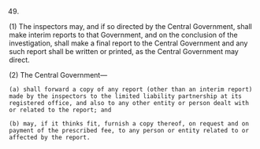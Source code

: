 49.
(1) The inspectors may, and if so directed by the Central Government, shall make interim reports to that Government, and on the conclusion of the investigation, shall make a final report to the Central Government and any such report shall be written or printed, as the Central Government may direct.

(2) The Central Government—

    (a)	shall forward a copy of any report (other than an interim report) made by the inspectors to the limited liability partnership at its registered office, and also to any other entity or person dealt with or related to the report; and

    (b)	may, if it thinks fit, furnish a copy thereof, on request and on payment of the prescribed fee, to any person or entity related to or affected by the report.
